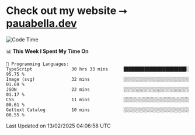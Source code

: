 # Check out my website ⭢ [pauabella.dev](https://pauabella.dev)

<!--START_SECTION:waka-->
![Code Time](http://img.shields.io/badge/Code%20Time-4%2C077%20hrs%2016%20mins-blue)

📊 **This Week I Spent My Time On** 

```text
💬 Programming Languages: 
TypeScript               30 hrs 33 mins      ████████████████████████░   95.75 % 
Image (svg)              32 mins             ░░░░░░░░░░░░░░░░░░░░░░░░░   01.69 % 
JSON                     22 mins             ░░░░░░░░░░░░░░░░░░░░░░░░░   01.17 % 
CSS                      11 mins             ░░░░░░░░░░░░░░░░░░░░░░░░░   00.61 % 
Gettext Catalog          10 mins             ░░░░░░░░░░░░░░░░░░░░░░░░░   00.55 % 
```


 Last Updated on 13/02/2025 04:06:58 UTC
<!--END_SECTION:waka-->
